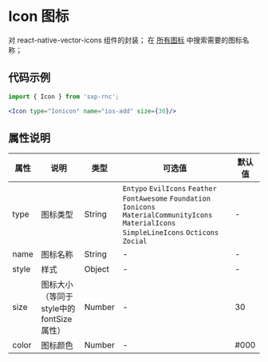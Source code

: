 # Icon 图标

对 react-native-vector-icons 组件的封装；
在 [所有图标](https://oblador.github.io/react-native-vector-icons/) 中搜索需要的图标名称；

## 代码示例

```jsx
import { Icon } from 'sxp-rnc';

<Icon type="Ionicon" name="ios-add" size={30}/>
```

## 属性说明

| **属性** | **说明** | **类型** | **可选值** | **默认值** |
| --- | --- | --- | --- | --- |
| type | 图标类型 | String | `Entypo` `EvilIcons` `Feather` `FontAwesome` `Foundation` `Ionicons` `MaterialCommunityIcons` `MaterialIcons` `SimpleLineIcons` `Octicons` `Zocial` | - |
| name | 图标名称 | String | - | - |
| style | 样式 | Object | - | - |
| size | 图标大小（等同于style中的fontSize属性） | Number | - | 30 |
| color | 图标颜色 | Number | - | #000 |
